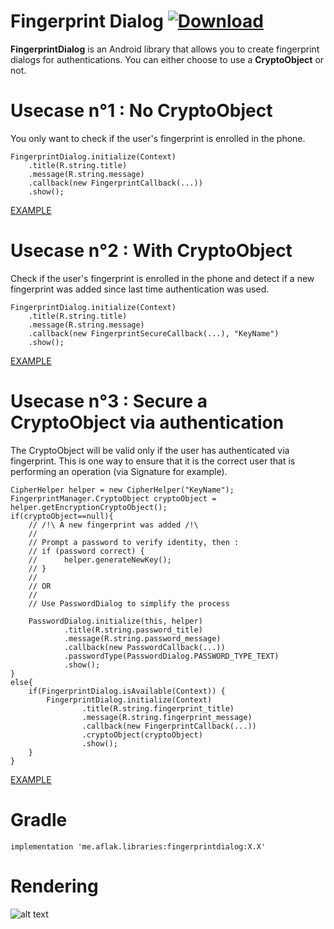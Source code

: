 # Fingerprint Dialog [ ![Download](https://api.bintray.com/packages/omaflak/maven/fingerprintdialog/images/download.svg) ](https://bintray.com/omaflak/maven/fingerprintdialog/_latestVersion)

**FingerprintDialog** is an Android library that allows you to create fingerprint dialogs for authentications.
You can either choose to use a **CryptoObject** or not.

# Usecase n°1 : No CryptoObject

You only want to check if the user's fingerprint is enrolled in the phone.

    FingerprintDialog.initialize(Context)
        .title(R.string.title)
        .message(R.string.message)
        .callback(new FingerprintCallback(...))
        .show();
        
[EXAMPLE](https://github.com/omaflak/FingerprintDialog-Library/blob/master/app/src/main/java/me/aflak/fingerprintdialoglibrary/FingerprintExample.java)
        
# Usecase n°2 : With CryptoObject

Check if the user's fingerprint is enrolled in the phone and detect if a new fingerprint was added since last time authentication was used.

    FingerprintDialog.initialize(Context)
        .title(R.string.title)
        .message(R.string.message)
        .callback(new FingerprintSecureCallback(...), "KeyName")
        .show();
        
[EXAMPLE](https://github.com/omaflak/FingerprintDialog-Library/blob/master/app/src/main/java/me/aflak/fingerprintdialoglibrary/FingerprintSecureExample1.java)

# Usecase n°3 : Secure a CryptoObject via authentication

The CryptoObject will be valid only if the user has authenticated via fingerprint. This is one way to ensure that it is the correct user that is performing an operation (via Signature for example).

    CipherHelper helper = new CipherHelper("KeyName");
    FingerprintManager.CryptoObject cryptoObject = helper.getEncryptionCryptoObject();
    if(cryptoObject==null){
        // /!\ A new fingerprint was added /!\
        //
        // Prompt a password to verify identity, then :
        // if (password correct) {
        //      helper.generateNewKey();
        // }
        //
        // OR
        //
        // Use PasswordDialog to simplify the process
        
        PasswordDialog.initialize(this, helper)
                .title(R.string.password_title)
                .message(R.string.password_message)
                .callback(new PasswordCallback(...))
                .passwordType(PasswordDialog.PASSWORD_TYPE_TEXT)
                .show();
    }
    else{
        if(FingerprintDialog.isAvailable(Context)) {
            FingerprintDialog.initialize(Context)
                    .title(R.string.fingerprint_title)
                    .message(R.string.fingerprint_message)
                    .callback(new FingerprintCallback(...))
                    .cryptoObject(cryptoObject)
                    .show();
        }   
    }
    
[EXAMPLE](https://github.com/omaflak/FingerprintDialog-Library/blob/master/app/src/main/java/me/aflak/fingerprintdialoglibrary/FingerprintSecureExample2.java)

# Gradle

    implementation 'me.aflak.libraries:fingerprintdialog:X.X'
    
# Rendering

![alt text](https://github.com/omaflak/FingerprintDialog/blob/master/GIF/demo.gif?raw=true)
